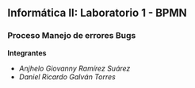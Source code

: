 ## Informática II: Laboratorio 1 - BPMN 
### Proceso Manejo de errores Bugs
**Integrantes**
- *Anjhelo Giovanny Ramírez Suárez*
- *Daniel Ricardo Galván Torres*

